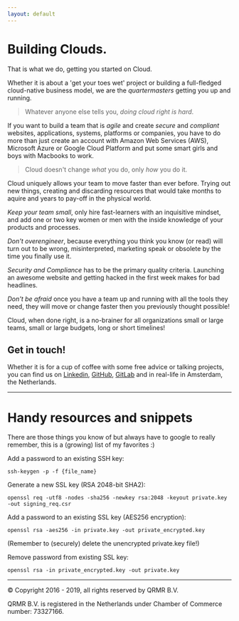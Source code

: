 ```yaml
---
layout: default
---
```


# Building Clouds.

That is what we do, getting you started on Cloud. 

Whether it is about a 'get your toes wet' project or building a full-fledged cloud-native business model, we are the _quartermasters_ getting you up and running.

> Whatever anyone else tells you, _doing cloud right is hard_. 

If you want to build a team that is _agile_ and create _secure_ and _compliant_ websites, applications, systems, platforms or companies, you have to do more than just create an account with Amazon Web Services (AWS), Microsoft Azure or Google Cloud Platform and put some smart girls and boys with Macbooks to work.

> Cloud doesn't change _what_ you do, only _how_ you do it.

Cloud uniquely allows your team to move faster than ever before. Trying out new things, creating and discarding resources that would take months to aquire and years to pay-off in the physical world.

_Keep your team small_, only hire fast-learners with an inquisitive mindset, and add one or two key women or men with the inside knowledge of your products and processes.

_Don't overengineer_, because everything you think you know (or read) will turn out to be wrong, misinterpreted, marketing speak or obsolete by the time you finally use it.

_Security and Compliance_ has to be the primary quality criteria. Launching an awesome website and getting hacked in the first week makes for bad headlines.

_Don't be afraid_ once you have a team up and running with all the tools they need, they will move or change faster then you previously thought possible!

Cloud, when done right, is a no-brainer for all organizations small or large teams, small or large budgets, long or short timelines!


## Get in touch!

Whether it is for a cup of coffee with some free advice or talking projects, you can find us on [Linkedin](https://linkedin.com/company/qrmr), [GitHub](https://github.com/qrmr), [GitLab](https://gitlab.com/qrmr) and in real-life in Amsterdam, the Netherlands.


***

# Handy resources and snippets

There are those things you know of but always have to google to really remember, this is a (growing) list of my favorites :)

Add a password to an existing SSH key:

```
ssh-keygen -p -f {file_name}
```

Generate a new SSL key (RSA 2048-bit SHA2):

```
openssl req -utf8 -nodes -sha256 -newkey rsa:2048 -keyout private.key -out signing_req.csr
```

Add a password to an existing SSL key (AES256 encryption):

```
openssl rsa -aes256 -in private.key -out private_encrypted.key
```

(Remember to (securely) delete the unencrypted private.key file!)

Remove password from existing SSL key:

```
openssl rsa -in private_encrypted.key -out private.key
```


***

&copy; Copyright 2016 - 2019, all rights reserved by QRMR B.V.

QRMR B.V. is registered in the Netherlands under Chamber of Commerce number: 73327166.
